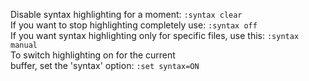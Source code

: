 Disable syntax highlighting for a moment: `:syntax clear`  
If you want to stop highlighting completely use: `:syntax off`  
If you want syntax highlighting only for specific files, use this: `:syntax manual`  
To switch highlighting on for the current  
buffer, set the 'syntax' option: `:set syntax=ON`  

